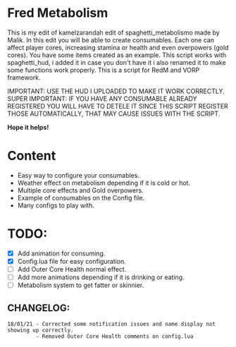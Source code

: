 # Fred Metabolism

 This is my edit of kamelzarandah edit of spaghetti_metabolismo made by Malik. In this edit you will be able to create consumables. Each one can affect player cores, increasing stamina or health and even overpowers (gold cores). You have some items created as an example. This script works with spaghetti_hud, i added it in case you don't have it i also renamed it to make some functions work properly. This is a script for RedM and VORP framework.

 IMPORTANT: USE THE HUD I UPLOADED TO MAKE IT WORK CORRECTLY.
 SUPER IMPORTANT: IF YOU HAVE ANY CONSUMABLE ALREADY REGISTERED YOU WILL HAVE TO DETELE IT SINCE THIS SCRIPT REGISTER THOSE AUTOMATICALLY, THAT MAY CAUSE ISSUES WITH THE SCRIPT.

 **Hope it helps!**

# Content

- Easy way to configure your consumables.
- Weather effect on metabolism depending if it is cold or hot. 
- Multiple core effects and Gold overpowers.
- Example of consumables on the Config file.
- Many configs to play with.


# TODO: 

- [X] Add animation for consuming. 
- [X] Config.lua file for easy configuration.
- [ ] Add Outer Core Health normal effect.
- [ ] Add more animations depending if it is drinking or eating.
- [ ] Metabolism system to get fatter or skinnier.

## CHANGELOG:

```
18/01/21 - Corrected some notification issues and name display not showing up correctly.
         - Removed Outer Core Health comments on config.lua
```